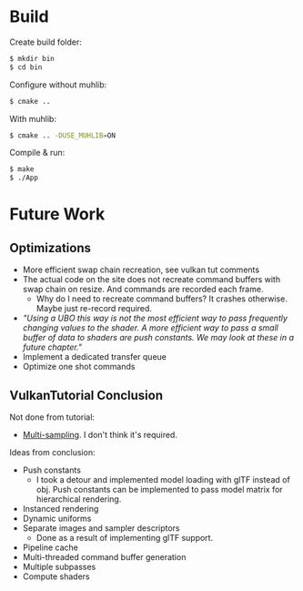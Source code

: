 
# Build

Create build folder:
```sh
$ mkdir bin
$ cd bin
```

Configure without muhlib:
```sh
$ cmake ..
```
With muhlib:
```sh
$ cmake .. -DUSE_MUHLIB=ON
```

Compile & run:
```sh
$ make
$ ./App
```


# Future Work

## Optimizations

- More efficient swap chain recreation, see vulkan tut comments
- The actual code on the site does not recreate command buffers with swap chain on resize. And commands are recorded each frame.
    - Why do I need to recreate command buffers? It crashes otherwise. Maybe just re-record required.
- _"Using a UBO this way is not the most efficient way to pass frequently changing values to the shader. A more efficient way to pass a small buffer of data to shaders are push constants. We may look at these in a future chapter."_
- Implement a dedicated transfer queue
- Optimize one shot commands


## VulkanTutorial Conclusion

Not done from tutorial:
- [Multi-sampling](https://vulkan-tutorial.com/en/Multisampling). I don't think it's required.

Ideas from conclusion:
- Push constants
    - I took a detour and implemented model loading with glTF instead of obj. Push constants can be implemented to pass model matrix for hierarchical rendering.
- Instanced rendering
- Dynamic uniforms
- Separate images and sampler descriptors
    - Done as a result of implementing glTF support.
- Pipeline cache
- Multi-threaded command buffer generation
- Multiple subpasses
- Compute shaders

